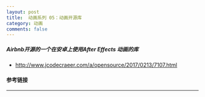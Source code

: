 ```yaml
---
layout: post
title:  动画系列 05：动画开源库
category: 动画
comments: false
---
```


##### Airbnb开源的一个在安卓上使用After Effects 动画的库

* <http://www.jcodecraeer.com/a/opensource/2017/0213/7107.html>




#### 参考链接
 ---

 
 
 
 
 
 
 
 
 
 
 
 
 
 
 
 
 